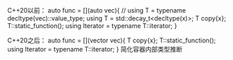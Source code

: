 C++20以前：
auto func = [](auto vec){ 
    // using T = typename decltype(vec)::value_type;
    using T = std::decay_t<decltype(x)>; 
    T copy{x}; 
    T::static_function(); 
    using Iterator = typename T::iterator; 
}

C++20之后：
auto func = []<typename T>(vector<T> vec){ 
    T copy{x}; 
    T::static_function(); 
    using Iterator = typename T::iterator; 
}
简化容器内部类型推断